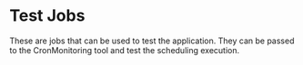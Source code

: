 # Test Jobs

These are jobs that can be used to test the application. They can be passed to the CronMonitoring tool and test the scheduling execution. 
